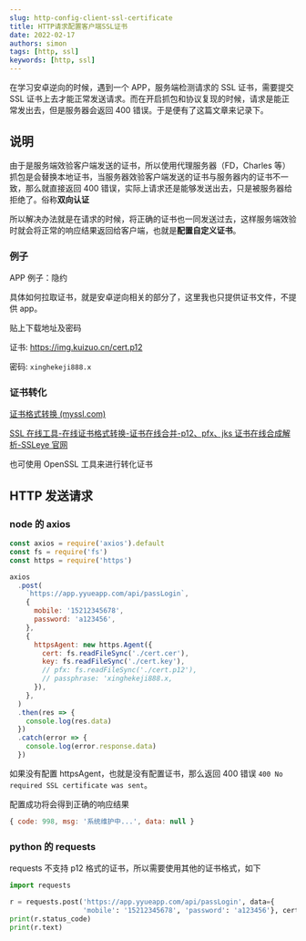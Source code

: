 ```yaml
---
slug: http-config-client-ssl-certificate
title: HTTP请求配置客户端SSL证书
date: 2022-02-17
authors: simon
tags: [http, ssl]
keywords: [http, ssl]
---
```


在学习安卓逆向的时候，遇到一个 APP，服务端检测请求的 SSL 证书，需要提交 SSL 证书上去才能正常发送请求。而在开启抓包和协议复现的时候，请求是能正常发出去，但是服务器会返回 400 错误。于是便有了这篇文章来记录下。

<!-- truncate -->

## 说明

由于是服务端效验客户端发送的证书，所以使用代理服务器（FD，Charles 等）抓包是会替换本地证书，当服务器效验客户端发送的证书与服务器内的证书不一致，那么就直接返回 400 错误，实际上请求还是能够发送出去，只是被服务器给拒绝了。俗称**双向认证**

所以解决办法就是在请求的时候，将正确的证书也一同发送过去，这样服务端效验时就会将正常的响应结果返回给客户端，也就是**配置自定义证书**。

### 例子

APP 例子：隐约

具体如何拉取证书，就是安卓逆向相关的部分了，这里我也只提供证书文件，不提供 app。

贴上下载地址及密码

证书: https://img.kuizuo.cn/cert.p12

密码: `xinghekeji888.x`

### 证书转化

[证书格式转换 (myssl.com)](https://myssl.com/cert_convert.html)

[SSL 在线工具-在线证书格式转换-证书在线合并-p12、pfx、jks 证书在线合成解析-SSLeye 官网](https://www.ssleye.com/ssltool/jks_pkcs12.html)

也可使用 OpenSSL 工具来进行转化证书

## HTTP 发送请求

### node 的 axios

```javascript
const axios = require('axios').default
const fs = require('fs')
const https = require('https')

axios
  .post(
    `https://app.yyueapp.com/api/passLogin`,
    {
      mobile: '15212345678',
      password: 'a123456',
    },
    {
      httpsAgent: new https.Agent({
        cert: fs.readFileSync('./cert.cer'),
        key: fs.readFileSync('./cert.key'),
        // pfx: fs.readFileSync('./cert.p12'),
        // passphrase: 'xinghekeji888.x,
      }),
    },
  )
  .then(res => {
    console.log(res.data)
  })
  .catch(error => {
    console.log(error.response.data)
  })
```

如果没有配置 httpsAgent，也就是没有配置证书，那么返回 400 错误 `400 No required SSL certificate was sent`。

配置成功将会得到正确的响应结果

```javascript
{ code: 998, msg: '系统维护中...', data: null }
```

### python 的 requests

requests 不支持 p12 格式的证书，所以需要使用其他的证书格式，如下

```python
import requests

r = requests.post('https://app.yyueapp.com/api/passLogin', data={
                  'mobile': '15212345678', 'password': 'a123456'}, cert=('./cert.cer', './cert.key'))
print(r.status_code)
print(r.text)
```
